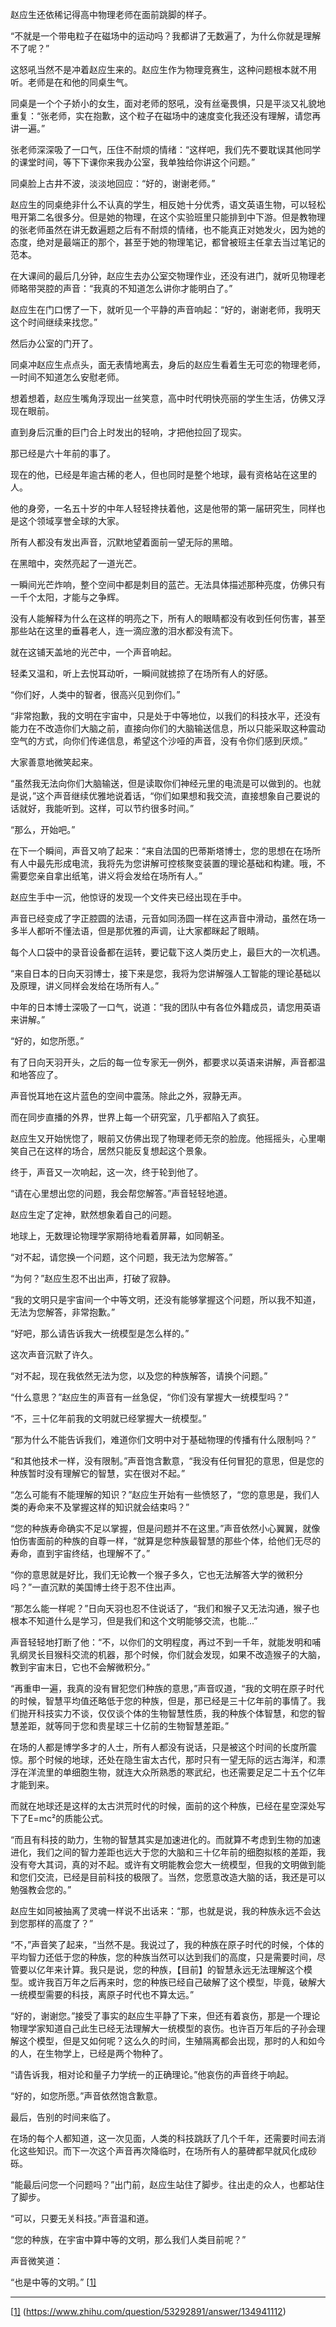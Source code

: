 
赵应生还依稀记得高中物理老师在面前跳脚的样子。

“不就是一个带电粒子在磁场中的运动吗？我都讲了无数遍了，为什么你就是理解不了呢？”

这怒吼当然不是冲着赵应生来的。赵应生作为物理竞赛生，这种问题根本就不用听。老师是在和他的同桌生气。

同桌是一个个子娇小的女生，面对老师的怒吼，没有丝毫畏惧，只是平淡又礼貌地重复：“张老师，实在抱歉，这个粒子在磁场中的速度变化我还没有理解，请您再讲一遍。”

张老师深深吸了一口气，压住不耐烦的情绪：“这样吧，我们先不要耽误其他同学的课堂时间，等下下课你来我办公室，我单独给你讲这个问题。”

同桌脸上古井不波，淡淡地回应：“好的，谢谢老师。”

赵应生的同桌绝非什么不认真的学生，相反她十分优秀，语文英语生物，可以轻松甩开第二名很多分。但是她的物理，在这个实验班里只能排到中下游。但是教物理的张老师虽然在讲无数遍题之后有不耐烦的情绪，也不能真正对她发火，因为她的态度，绝对是最端正的那个，甚至于她的物理笔记，都曾被班主任拿去当过笔记的范本。

在大课间的最后几分钟，赵应生去办公室交物理作业，还没有进门，就听见物理老师略带哭腔的声音：“我真的不知道怎么讲你才能明白了。”

赵应生在门口愣了一下，就听见一个平静的声音响起：“好的，谢谢老师，我明天这个时间继续来找您。”

然后办公室的门开了。

同桌冲赵应生点点头，面无表情地离去，身后的赵应生看着生无可恋的物理老师，一时间不知道怎么安慰老师。

想着想着，赵应生嘴角浮现出一丝笑意，高中时代明快亮丽的学生生活，仿佛又浮现在眼前。

直到身后沉重的巨门合上时发出的轻响，才把他拉回了现实。

那已经是六十年前的事了。

现在的他，已经是年逾古稀的老人，但也同时是整个地球，最有资格站在这里的人。

他的身旁，一名五十岁的中年人轻轻搀扶着他，这是他带的第一届研究生，同样也是这个领域享誉全球的大家。

所有人都没有发出声音，沉默地望着面前一望无际的黑暗。

在黑暗中，突然亮起了一道光芒。

一瞬间光芒炸响，整个空间中都是刺目的蓝芒。无法具体描述那种亮度，仿佛只有一千个太阳，才能与之争辉。

没有人能解释为什么在这样的明亮之下，所有人的眼睛都没有收到任何伤害，甚至那些站在这里的垂暮老人，连一滴应激的泪水都没有流下。

就在这铺天盖地的光芒中，一个声音响起。

轻柔又温和，听上去悦耳动听，一瞬间就掳掠了在场所有人的好感。

“你们好，人类中的智者，很高兴见到你们。”

“非常抱歉，我的文明在宇宙中，只是处于中等地位，以我们的科技水平，还没有能力在不改造你们大脑之前，直接向你们的大脑输送信息，所以只能采取这种震动空气的方式，向你们传递信息，希望这个沙哑的声音，没有令你们感到厌烦。”

大家善意地微笑起来。

“虽然我无法向你们大脑输送，但是读取你们神经元里的电流是可以做到的。也就是说，”这个声音继续优雅地说着话，“你们如果想和我交流，直接想象自己要说的话就好，我能听到。这样，可以节约很多时间。”

“那么，开始吧。”

在下一个瞬间，声音又响了起来：“来自法国的巴蒂斯塔博士，您的思想在在场所有人中最先形成电流，我将先为您讲解可控核聚变装置的理论基础和构建。哦，不需要您亲自拿出纸笔，讲义将会发给在场所有人。”

赵应生手中一沉，他惊讶的发现一个文件夹已经出现在手中。

声音已经变成了字正腔圆的法语，元音如同汤圆一样在这声音中滑动，虽然在场一多半人都听不懂法语，但是那优雅的声调，让大家都眯起了眼睛。

每个人口袋中的录音设备都在运转，要记载下这人类历史上，最巨大的一次机遇。

“来自日本的日向天羽博士，接下来是您，我将为您讲解强人工智能的理论基础以及原理，讲义同样会发给在场所有人。”

中年的日本博士深吸了一口气，说道：“我的团队中有各位外籍成员，请您用英语来讲解。”

“好的，如您所愿。”

有了日向天羽开头，之后的每一位专家无一例外，都要求以英语来讲解，声音都温和地答应了。

声音悦耳地在这片蓝色的空间中震荡。除此之外，寂静无声。

而在同步直播的外界，世界上每一个研究室，几乎都陷入了疯狂。

赵应生又开始恍惚了，眼前又仿佛出现了物理老师无奈的脸庞。他摇摇头，心里嘲笑自己在这样的场合，居然只能反复想起这个景象。

终于，声音又一次响起，这一次，终于轮到他了。

“请在心里想出您的问题，我会帮您解答。”声音轻轻地道。

赵应生定了定神，默然想象着自己的问题。

地球上，无数理论物理学家期待地看着屏幕，如同朝圣。

“对不起，请您换一个问题，这个问题，我无法为您解答。”

“为何？”赵应生忍不出出声，打破了寂静。

“我的文明只是宇宙间一个中等文明，还没有能够掌握这个问题，所以我不知道，无法为您解答，非常抱歉。”

“好吧，那么请告诉我大一统模型是怎么样的。”

这次声音沉默了许久。

“对不起，现在我依然无法为您，以及您的种族解答，请换个问题。”

“什么意思？”赵应生的声音有一丝急促，“你们没有掌握大一统模型吗？”

“不，三十亿年前我的文明就已经掌握大一统模型。”

“那为什么不能告诉我们，难道你们文明中对于基础物理的传播有什么限制吗？”

“和其他技术一样，没有限制。”声音饱含歉意，“我没有任何冒犯的意思，但是您的种族暂时没有理解它的智慧，实在很对不起。”

“怎么可能有不能理解的知识？”赵应生开始有一些愤怒了，“您的意思是，我们人类的寿命来不及掌握这样的知识就会结束吗？”

“您的种族寿命确实不足以掌握，但是问题并不在这里。”声音依然小心翼翼，就像怕伤害面前的种族的自尊一样，“就算是您种族最智慧的那些个体，给他们无尽的寿命，直到宇宙终结，也理解不了。”

“你的意思就是好比，我们无论教一个猴子多久，它也无法解答大学的微积分吗？”一直沉默的美国博士终于忍不住出声。

“那怎么能一样呢？”日向天羽也忍不住说话了，“我们和猴子又无法沟通，猴子也根本不知道什么是学习，但是我们和这个文明能够交流，也能...”

声音轻轻地打断了他：“不，以你们的文明程度，再过不到一千年，就能发明和哺乳纲灵长目猴科交流的机器，那个时候，你们就会发现，如果不改造猴子的大脑，教到宇宙末日，它也不会解微积分。”

“再重申一遍，我真的没有冒犯您们种族的意思，”声音叹道，“我的文明在原子时代的时候，智慧平均值还略低于您的种族，但是，那已经是三十亿年前的事情了。我们抛开科技实力不谈，仅仅谈个体的生物智慧性质，我的种族个体智慧，和您的智慧差距，就等同于您和贵星球三十亿前的生物智慧差距。”

在场的人都是博学多才的人士，所有人都没有说话，只是被这个时间的长度所震惊。那个时候的地球，还处在隐生宙太古代，那时只有一望无际的远古海洋，和漂浮在洋流里的单细胞生物，就连大众所熟悉的寒武纪，也还需要足足二十五个亿年才能到来。

而就在地球还是这样的太古洪荒时代的时候，面前的这个种族，已经在星空深处写下了E=mc²的质能公式。

“而且有科技的助力，生物的智慧其实是加速进化的。而就算不考虑到生物的加速进化，我们之间的智力差距也远大于您的大脑和三十亿年前的细胞拟核的差距，我没有夸大其词，真的对不起。或许有文明能教会您大一统模型，但我的文明做到能和您们交流，已经是目前科技的极限了。当然，您愿意改造大脑的话，我还是可以勉强教会您的。”

赵应生如同被抽离了灵魂一样说不出话来：“那，也就是说，我的种族永远不会达到您那样的高度了？”

“不，”声音笑了起来，“当然不是。我说过了，我的种族在原子时代的时候，个体的平均智力还低于您的种族，您的种族当然可以达到我们的高度，只是需要时间，尽管要以亿年来计算。我只是说，您的种族，【目前】的智慧永远无法理解这个模型。或许我百万年之后再来时，您的种族已经自己破解了这个模型，毕竟，破解大一统模型需要的科技，离原子时代也不算太远。”

“好的，谢谢您。”接受了事实的赵应生平静了下来，但还有着哀伤，那是一个理论物理学家知道自己此生已经无法理解大一统模型的哀伤。也许百万年后的子孙会理解这个模型，但是又如何呢？这么久的时间，生殖隔离都会出现，那时的人和如今的人，在生物学上，已经是两个物种了。

“请告诉我，相对论和量子力学统一的正确理论。”他哀伤的声音终于响起。

“好的，如您所愿。”声音依然饱含歉意。

最后，告别的时间来临了。

在场的每个人都知道，这一次见面，人类的科技跳跃了几个千年，还需要时间去消化这些知识。而下一次这个声音再次降临时，在场所有人的墓碑都早就风化成砂砾。

“能最后问您一个问题吗？”出门前，赵应生站住了脚步。往出走的众人，也都站住了脚步。

“可以，只要无关科技。”声音温和道。

“您的种族，在宇宙中算中等的文明，那么我们人类目前呢？”

声音微笑道：

“也是中等的文明。” [[1\]](#_ftn1)

------

[[1\]](#_ftnref1) (https://www.zhihu.com/question/53292891/answer/134941112)
